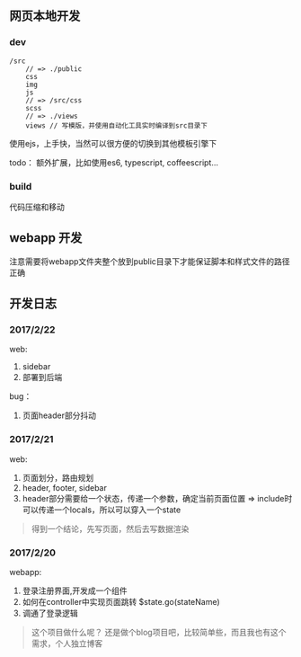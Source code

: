

## 网页本地开发


### dev
```
/src
	// => ./public
	css
	img
	js
	// => /src/css
	scss
	// => ./views
	views // 写模版，并使用自动化工具实时编译到src目录下
```
使用ejs，上手快，当然可以很方便的切换到其他模板引擎下

todo： 额外扩展，比如使用es6, typescript, coffeescript...

### build
代码压缩和移动


## webapp 开发
注意需要将webapp文件夹整个放到public目录下才能保证脚本和样式文件的路径正确


## 开发日志

### 2017/2/22
web: 
1. sidebar
2. 部署到后端

bug：
1. 页面header部分抖动

### 2017/2/21
web:
1. 页面划分，路由规划
2. header, footer, sidebar
3. header部分需要给一个状态，传递一个参数，确定当前页面位置 => include时可以传递一个locals，所以可以穿入一个state

> 得到一个结论，先写页面，然后去写数据渲染

### 2017/2/20
webapp:
1. 登录注册界面,开发成一个组件
2. 如何在controller中实现页面跳转
$state.go(stateName)
3. 调通了登录逻辑

> 这个项目做什么呢？ 还是做个blog项目吧，比较简单些，而且我也有这个需求，个人独立博客





	